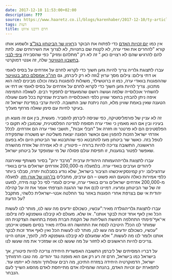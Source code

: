 ```yaml
---
date: 2017-12-10 11:53:00+02:00
description: ???
source: https://www.haaretz.co.il/blogs/karenhaber/2017-12-10/ty-article/0000017f-f8ee-d318-afff-fbef92af0000
tags: דעות
title: חרם דרבנו איווט
---
```


אין כמו [יום זכויות האדם](https://he.wikipedia.org/wiki/%D7%99%D7%95%D7%9D_%D7%96%D7%9B%D7%95%D7%99%D7%95%D7%AA_%D7%94%D7%90%D7%93%D7%9D) כדי לפתוח את הבוקר ב[ראיון שר הביטחון בגל"צ](http://glz.co.il/%D7%92%D7%9C%D7%A6/%D7%AA%D7%95%D7%9B%D7%A0%D7%99%D7%95%D7%AA/%D7%91%D7%95%D7%A7%D7%A8-%D7%98%D7%95%D7%91-%D7%99%D7%A9%D7%A8%D7%90%D7%9C/%D7%91%D7%95%D7%A7%D7%A8-%D7%98%D7%95%D7%91-%D7%99%D7%A9%D7%A8%D7%90%D7%9C10-12-2017-0601/%D7%94%D7%A9%D7%A8-%D7%9C%D7%99%D7%91%D7%A8%D7%9E%D7%9F-%D7%A7%D7%95%D7%A8%D7%90-%D7%99%D7%A9-%D7%9C%D7%94%D7%98%D7%99%D7%9C-%D7%97%D7%A8%D7%9D-%D7%A2%D7%9C-%D7%95%D7%95%D7%90%D7%93%D7%99-%D7%A2%D7%A8%D7%94-%D7%94%D7%AA%D7%95%D7%A9%D7%91%D7%99%D7%9D-%D7%9C%D7%90-%D7%97%D7%9C%D7%A7-%D7%9E%D7%90%D7%99%D7%AA%D7%A0%D7%95) ולשמוע אותו קורא "להחרים את ואדי ערה, לא לקנות שם בחנויות, לא לצרוך את השירותים שם. לתת להם להרגיש שהם לא רצויים כאן." זה לא רק "מתלהם ומזיק" כפי שהסבירה [ציפי לבני בחשבון הטוויטר](https://twitter.com/Tzipi_Livni/status/939763843902918657) שלה, זה אנטי דמוקרטי.

 עברו לתצוגת גלריה צריך להיות גזען חשוך כדי לקרוא לחרם על אזרחים על בסיס לאומי או דתי צילום: צילום מסך ערוץ 2וזה לא רק ליברמן, גם [חה"כ אמסלם כתב בטוויטר](https://twitter.com/dudiamsalem/status/939560855548592128) שההפגנות בוואדי ערה, כמו זו ברוטשילד, משולות להפגנות בעזה וכולנו מבינים למה הוא מתכוון. צריך להיות גזען חשוך כדי לקרוא לחרם על אזרחים על בסיס לאומי או דתי או להשחיר אוכלוסייה שלמה ועושה רושם שהמועמדים לתפקיד רבים. לשאלה התמימה איפה ניתן להבחין בחוסר שוויון כלפי האוכלוסייה הערבית שנזרקת בכל פעם שעולה הטענה שאין באמת שוויון מלא, הנה ניתנת שוב התשובה. להיות ערבי במדינת ישראל זה בעיקר לחיות עם סימן שאלה מרחף מעליך.

זה לא עניין של פורמליסטיקה, כפי שניסה ליברמן להסביר. מעשית, בין אם זה מוצא חן בעיניו ובין אם הוא מאמין כי ואדי ערה תסופח למדינה הפלסטינית, שכמובן לא תקום כי הפלסטינים הם לא פרטנר וזו חזרה אל "חבלי אבות", תושבי ואדי ערה הם אזרחים. לכלל אזרחי ישראל הזכות להפגין ואם וכאשר הפגנה יוצאת משליטה יש משטרה שתפקידה לטפל בזה. כאשר שר ביטחון מעז להתבטא כפי שהתבטא שר הביטחון היום ולא בפעם הראשונה, התשובה צריכה להיות ברורה – פיטורין. זו לא אמירה של אזרח מהשורה שאפשר לפטור בגזענות, זו תפיסת עולם פסולה של מי שמופקד על ביטחון ישראל. 

 עברו לתצוגת גלריההעמותה היהודית ערבית "מרבד ירוק" בסיור משותף שאירגנה ליהודים וערבים בואדי ערה. בלמעלה מ-200,000 אזרחים ישראלים גרים בוואדי ערהצילום: ירון קמינסקיאיכשהו הציבור בישראל, שלא נודע בסבלנות יתרה, סבלני ביותר כלפי אמירות כאלה והטעם הוא פשוט – הם ערבים, מחבלים [בז'רגון של אורן חזן](https://twitter.com/oren_haz/status/939753419954380800). למעלה מ-200,000 אזרחים ישראלים גרים בוואדי ערה, שייכים לגמרי לפי כל קנה מידה, למעט זה של שר הביטחון ומרעיו. דמיינו לכם את שר ההגנה הצרפתי אומר את זה על קהילה יהודית אי שם בצרפת אחרי הפגנות באזור נגד החלטה אנטי-ישראלית כלשהי, מתקבל על הדעת?

 עברו לתצוגת גלריהגולדה מאיר:"עכשיו, כשכולם יודעים מה עשו לנו, מותר לנו לעשות הכל ואין לאף אחד זכות לבקר אותנו". אז שלא. מעולם לא קיבלנו גושפנקא לזה צילום: אי־אף־פימתי התחלפה תחושת השליחות של הקמת חברת מופת בתחושה הצדקנית הזו שמותר לנו הכל? היטיבה לנסח את התחושה הזו גולדה מאיר בסיום משפט אייכמן: "עכשיו, כשכולם יודעים מה עשו לנו, מותר לנו לעשות הכל ואין לאף אחד זכות לבקר אותנו ולומר לנו מה לעשות." אלא שמעולם לא קיבלנו גושפנקא לזה, להפך, אנחנו היינו צריכים להיות הראשונים לא לחזור על מה שעשו לנו או שמזכיר את מה שעשו לנו.

על דבריו המסיתים של ליברמן התשובה האפשרית היחידה צריכה להיות פיטורין, אך בישראל כמו בישראל, חרם זה רע רק אם הוא מופנה נגד יהודים. מה טובו חרמותיך ישראל, הדמוקרטיה היחידה במזרח התיכון, מה רבים עוולותיך והמה לא ייתמו עוד. לתפארת יום זכויות האדם, בהנחה שהמילה אדם מתייחסת לאדם מהסוג השייך לעם הנבחר.